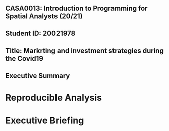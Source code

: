 ## CASA0013: Introduction to Programming for Spatial Analysts (20/21) 

## Student ID: 20021978

## Title: Markrting and investment strategies during the Covid19

## Executive Summary


# Reproducible Analysis


# Executive Briefing 